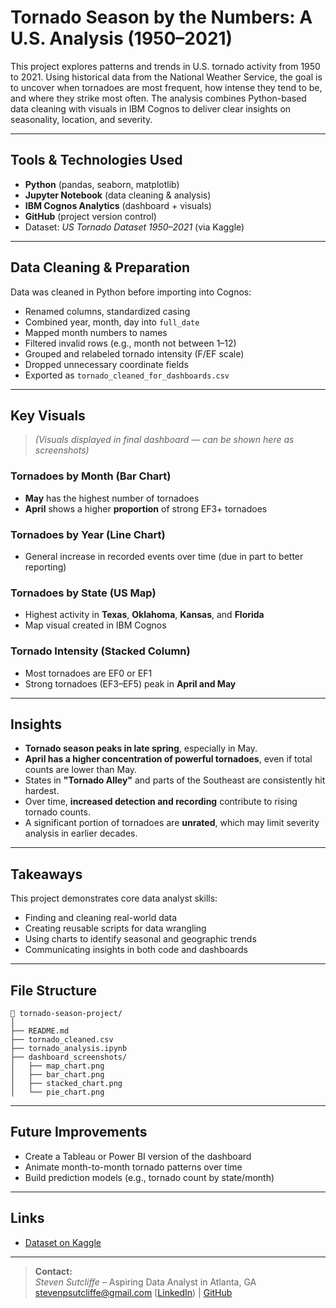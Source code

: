 # Tornado Season by the Numbers: A U.S. Analysis (1950–2021)

This project explores patterns and trends in U.S. tornado activity from 1950 to 2021. Using historical data from the National Weather Service, the goal is to uncover when tornadoes are most frequent, how intense they tend to be, and where they strike most often. The analysis combines Python-based data cleaning with visuals in IBM Cognos to deliver clear insights on seasonality, location, and severity.

---

## Tools & Technologies Used

- **Python** (pandas, seaborn, matplotlib)
- **Jupyter Notebook** (data cleaning & analysis)
- **IBM Cognos Analytics** (dashboard + visuals)
- **GitHub** (project version control)
- Dataset: *US Tornado Dataset 1950–2021* (via Kaggle)

---

## Data Cleaning & Preparation

Data was cleaned in Python before importing into Cognos:

- Renamed columns, standardized casing
- Combined year, month, day into `full_date`
- Mapped month numbers to names
- Filtered invalid rows (e.g., month not between 1–12)
- Grouped and relabeled tornado intensity (F/EF scale)
- Dropped unnecessary coordinate fields
- Exported as `tornado_cleaned_for_dashboards.csv`


---

## Key Visuals

> *(Visuals displayed in final dashboard — can be shown here as screenshots)*

### Tornadoes by Month (Bar Chart)

- **May** has the highest number of tornadoes
- **April** shows a higher **proportion** of strong EF3+ tornadoes

### Tornadoes by Year (Line Chart)

- General increase in recorded events over time (due in part to better reporting)

### Tornadoes by State (US Map)

- Highest activity in **Texas**, **Oklahoma**, **Kansas**, and **Florida**
- Map visual created in IBM Cognos

### Tornado Intensity (Stacked Column)

- Most tornadoes are EF0 or EF1
- Strong tornadoes (EF3–EF5) peak in **April and May**

---

## Insights

- **Tornado season peaks in late spring**, especially in May.
- **April has a higher concentration of powerful tornadoes**, even if total counts are lower than May.
- States in **"Tornado Alley"** and parts of the Southeast are consistently hit hardest.
- Over time, **increased detection and recording** contribute to rising tornado counts.
- A significant portion of tornadoes are **unrated**, which may limit severity analysis in earlier decades.

---

## Takeaways

This project demonstrates core data analyst skills:

- Finding and cleaning real-world data
- Creating reusable scripts for data wrangling
- Using charts to identify seasonal and geographic trends
- Communicating insights in both code and dashboards

---

## File Structure

```
📁 tornado-season-project/
│
├── README.md
├── tornado_cleaned.csv
├── tornado_analysis.ipynb
├── dashboard_screenshots/
│   ├── map_chart.png
│   ├── bar_chart.png
│   ├── stacked_chart.png
│   └── pie_chart.png

```

---

## Future Improvements

- Create a Tableau or Power BI version of the dashboard
- Animate month-to-month tornado patterns over time
- Build prediction models (e.g., tornado count by state/month)

---

## Links

- [Dataset on Kaggle](https://www.kaggle.com/datasets/danbraswell/us-tornado-dataset-1950-2021)


---

> **Contact:**\
> *Steven Sutcliffe* – Aspiring Data Analyst in Atlanta, GA\
> stevenpsutcliffe@gmail.com
> [[LinkedIn](https://www.linkedin.com/in/steven-sutcliffe-7b5937a7/)) | [GitHub](https://github.com/stevopotpie)

